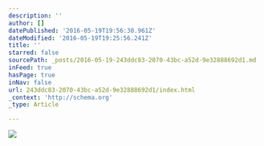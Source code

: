 ```yaml
---
description: ''
author: []
datePublished: '2016-05-19T19:56:30.961Z'
dateModified: '2016-05-19T19:25:56.241Z'
title: ''
starred: false
sourcePath: _posts/2016-05-19-243ddc83-2070-43bc-a52d-9e32888692d1.md
inFeed: true
hasPage: true
inNav: false
url: 243ddc83-2070-43bc-a52d-9e32888692d1/index.html
_context: 'http://schema.org'
_type: Article

---
```

![](https://the-grid-user-content.s3-us-west-2.amazonaws.com/e156219e-9c2a-4178-a6e2-9cada98abdea.jpg)